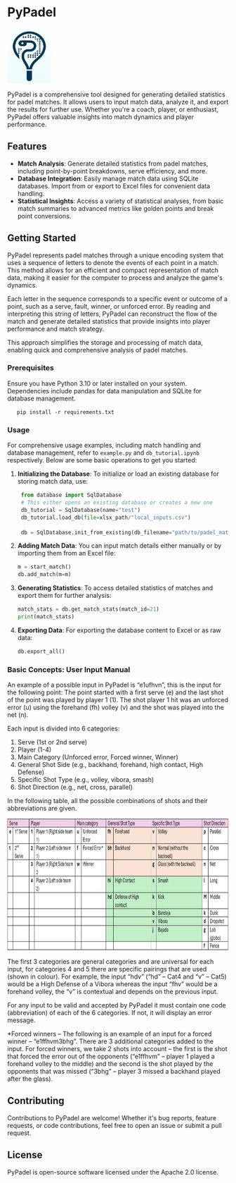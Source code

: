 # PyPadel

<img src="image/README/1709474993862.png" width="100" height="125">

PyPadel is a comprehensive tool designed for generating detailed statistics for padel matches. It allows users to input match data, analyze it, and export the results for further use. Whether you're a coach, player, or enthusiast, PyPadel offers valuable insights into match dynamics and player performance.

## Features

- **Match Analysis**: Generate detailed statistics from padel matches, including point-by-point breakdowns, serve efficiency, and more.
- **Database Integration**: Easily manage match data using SQLite databases. Import from or export to Excel files for convenient data handling.
- **Statistical Insights**: Access a variety of statistical analyses, from basic match summaries to advanced metrics like golden points and break point conversions.

## Getting Started

PyPadel represents padel matches through a unique encoding system that uses a sequence of letters to denote the events of each point in a match. This method allows for an efficient and compact representation of match data, making it easier for the computer to process and analyze the game's dynamics.

Each letter in the sequence corresponds to a specific event or outcome of a point, such as a serve, fault, winner, or unforced error. By reading and interpreting this string of letters, PyPadel can reconstruct the flow of the match and generate detailed statistics that provide insights into player performance and match strategy.

This approach simplifies the storage and processing of match data, enabling quick and comprehensive analysis of padel matches.

### Prerequisites

Ensure you have Python 3.10 or later installed on your system. Dependencies include pandas for data manipulation and SQLite for database management.

```
   pip install -r requirements.txt
```

### Usage

For comprehensive usage examples, including match handling and database management, refer to `example.py` and `db_tutorial.ipynb` respectively. Below are some basic operations to get you started:

1. **Initializing the Database**:
   To initialize or load an existing database for storing match data, use:

   ```python
    from database import SqlDatabase
    # This either opens an existing database or creates a new one
    db_tutorial = SqlDatabase(name="test")
    db_tutorial.load_db(file=xlsx_path/"local_inputs.csv")

    db = SqlDatabase.init_from_existing(db_filename="path/to/padel_matches.db")
   ```
2. **Adding Match Data**:
   You can input match details either manually or by importing them from an Excel file:

   ```python
   m = start_match()
   db.add_match(m=m)
   ```
3. **Generating Statistics**:
   To access detailed statistics of matches and export them for further analysis:

   ```python
   match_stats = db.get_match_stats(match_id=21)
   print(match_stats)
   ```
4. **Exporting Data**:
   For exporting the database content to Excel or as raw data:

   ```python
   db.export_all()
   ```

### Basic Concepts: User Input Manual

An example of a possible input in PyPadel is “e1ufhvn”, this is the input for the following point: The point started with a first serve (e) and the last shot of the point was played by player 1 (1). The shot player 1 hit was an unforced error (u) using the forehand (fh) volley (v) and the shot was played into the net (n).

Each input is divided into 6 categories:

1. Serve (1st or 2nd serve)
2. Player (1-4)
3. Main Category (Unforced error, Forced winner, Winner)
4. General Shot Side (e.g., backhand, forehand, high contact, High Defense)
5. Specific Shot Type (e.g., volley, vibora, smash)
6. Shot Direction (e.g., net, cross, parallel)

In the following table, all the possible combinations of shots and their abbreviations are given.

<img src="image/README/table_pointstring_explanations.png" width="900" height="300">

The first 3 categories are general categories and are universal for each input, for categories 4 and 5 there are specific pairings that are used (shown in colour). For example, the input “hdv” (“hd” – Cat4 and “v” – Cat5) would be a High Defense of a Vibora whereas the input “fhv” would be a forehand volley, the “v” is contextual and depends on the previous input.

For any input to be valid and accepted by PyPadel it must contain one code (abbreviation) of each of the 6 categories. If not, it will display an error message.

*Forced winners – The following is an example of an input for a forced winner – “e1ffhvm3bhg”. There are 3 additional categories added to the input. For forced winners, we take 2 shots into account – the first is the shot that forced the error out of the opponents (“e1ffhvm” – player 1 played a forehand volley to the middle) and the second is the shot played by the opponents that was missed (“3bhg” – player 3 missed a backhand played after the glass).

## Contributing

Contributions to PyPadel are welcome! Whether it's bug reports, feature requests, or code contributions, feel free to open an issue or submit a pull request.

## License

PyPadel is open-source software licensed under the Apache 2.0 license.
